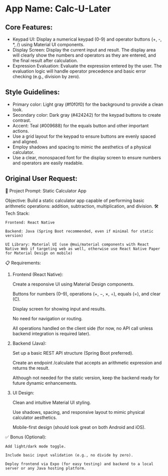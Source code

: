 # **App Name**: Calc-U-Later

## Core Features:

- Keypad UI: Display a numerical keypad (0-9) and operator buttons (+, -, *, /) using Material UI components.
- Display Screen: Display the current input and result. The display area will clearly show the numbers and operators as they are entered, and the final result after calculation.
- Expression Evaluation: Evaluate the expression entered by the user. The evaluation logic will handle operator precedence and basic error checking (e.g., division by zero).

## Style Guidelines:

- Primary color: Light gray (#f0f0f0) for the background to provide a clean look.
- Secondary color: Dark gray (#424242) for the keypad buttons to create contrast.
- Accent: Teal (#009688) for the equals button and other important actions.
- Use a grid layout for the keypad to ensure buttons are evenly spaced and aligned.
- Employ shadows and spacing to mimic the aesthetics of a physical calculator.
- Use a clear, monospaced font for the display screen to ensure numbers and operators are easily readable.

## Original User Request:
🔧 Project Prompt: Static Calculator App

Objective:
Build a static calculator app capable of performing basic arithmetic operations: addition, subtraction, multiplication, and division.
🛠️ Tech Stack:

    Frontend: React Native

    Backend: Java (Spring Boot recommended, even if minimal for static version)

    UI Library: Material UI (use @mui/material components with React Native Web if targeting web as well, otherwise use React Native Paper for Material Design on mobile)

📋 Requirements:
1. Frontend (React Native):

    Create a responsive UI using Material Design components.

    Buttons for numbers (0–9), operations (+, −, ×, ÷), equals (=), and clear (C).

    Display screen for showing input and results.

    No need for navigation or routing.

    All operations handled on the client side (for now, no API call unless backend integration is required later).

2. Backend (Java):

    Set up a basic REST API structure (Spring Boot preferred).

    Create an endpoint /calculate that accepts an arithmetic expression and returns the result.

    Although not needed for the static version, keep the backend ready for future dynamic enhancements.

3. UI Design:

    Clean and intuitive Material UI styling.

    Use shadows, spacing, and responsive layout to mimic physical calculator aesthetics.

    Mobile-first design (should look great on both Android and iOS).

✅ Bonus (Optional):

    Add light/dark mode toggle.

    Include basic input validation (e.g., no divide by zero).

    Deploy frontend via Expo (for easy testing) and backend to a local server or any Java hosting platform.
  